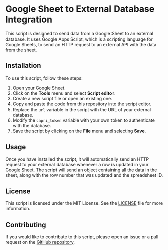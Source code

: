 # Google Sheet to External Database Integration

This script is designed to send data from a Google Sheet to an external database. It uses Google Apps Script, which is a scripting language for Google Sheets, to send an HTTP request to an external API with the data from the sheet.

## Installation

To use this script, follow these steps:

1. Open your Google Sheet.
2. Click on the **Tools** menu and select **Script editor**.
3. Create a new script file or open an existing one.
4. Copy and paste the code from this repository into the script editor.
5. Replace the `url` variable in the script with the URL of your external database.
6. Modify the `capri_token` variable with your own token to authenticate with the database.
7. Save the script by clicking on the **File** menu and selecting **Save**.

## Usage

Once you have installed the script, it will automatically send an HTTP request to your external database whenever a row is updated in your Google Sheet. The script will send an object containing all the data in the sheet, along with the row number that was updated and the spreadsheet ID.

## License

This script is licensed under the MIT License. See the [LICENSE](LICENSE) file for more information.

## Contributing

If you would like to contribute to this script, please open an issue or a pull request on the [GitHub repository](https://github.com/yourusername/your-repository).
